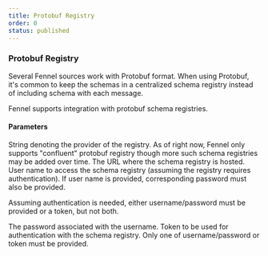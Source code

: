 ```yaml
---
title: Protobuf Registry
order: 0
status: published
---
```

### Protobuf Registry
Several Fennel sources work with Protobuf format. When using Protobuf, it's common
to keep the schemas in a centralized schema registry instead of including schema
with each message.

Fennel supports integration with protobuf schema registries.

#### Parameters

<Expandable title="registry" type='Literal["confluent"]'>
String denoting the provider of the registry. As of right now, Fennel only supports
"confluent" protobuf registry though more such schema registries may be added over
time.
</Expandable>

<Expandable title="url" type="str">
The URL where the schema registry is hosted.
</Expandable>

<Expandable title="username" type="Optional[str]">
User name to access the schema registry (assuming the registry requires 
authentication). If user name is provided, corresponding password must also be
provided.

Assuming authentication is needed, either username/password must be provided or
a token, but not both.
</Expandable>

<Expandable title="password" type="Optional[str]">
The password associated with the username.
</Expandable>

<Expandable title="token" type="Optional[str]">
Token to be used for authentication with the schema registry. Only one of 
username/password or token must be provided.
</Expandable>

<pre snippet="api-reference/sources/kafka#kafka_with_protobuf"
    status="success" message="Using protobuf registry with kafka"
    highlight="13-18, 20">
</pre>